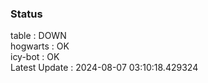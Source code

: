### Status


table : DOWN  
hogwarts : OK  
icy-bot : OK  
Latest Update : 2024-08-07 03:10:18.429324
